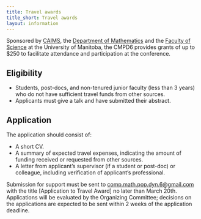 ```yaml
---
title: Travel awards
title_short: Travel awards
layout: information
---
```


Sponsored by [CAIMS](https://caims.ca/), the [Department of Mathematics](https://umanitoba.ca/science/mathematics) and the [Faculty of Science](https://umanitoba.ca/science/) at the University of Manitoba, the CMPD6 provides grants of up to $250 to facilitate attendance and participation at the conference.

## Eligibility
- Students, post-docs, and non-tenured junior faculty (less than 3 years) who do not have sufficient travel funds from other sources.  
- Applicants must give a talk and have submitted their abstract. 

## Application

The application should consist of: 
- A short CV. 
- A summary of expected travel expenses, indicating the amount of funding received or requested from other sources. 
- A letter from applicant’s supervisor (if a student or post-doc) or colleague, including verification of applicant’s professional. 

Submission for support must be sent to [comp.math.pop.dyn.6@gmail.com](mailto:comp.math.pop.dyn.6@gmail.com) with the title [Application to Travel Award] no later than March 20th.  Applications will be evaluated by the Organizing Committee; decisions on the applications are expected to be sent within 2 weeks of the application deadline.